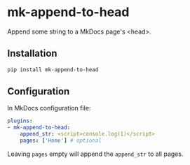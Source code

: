 # mk-append-to-head
Append some string to a MkDocs page's &lt;head>.

## Installation

```bash
pip install mk-append-to-head
```

## Configuration

In MkDocs configuration file:

```yaml title="mkdocs.yml"
plugins:
- mk-append-to-head:
    append_str: <script>console.log(1)</script>
    pages: ['Home'] # optional
```

Leaving `pages` empty will append the `append_str` to all pages.